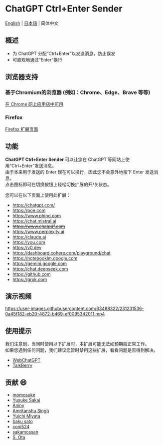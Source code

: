 # ChatGPT Ctrl+Enter Sender

[English](README.md) | [日本語](README_JA.md) | 简体中文

## 概述

* 为 ChatGPT 分配“Ctrl+Enter”以发送消息，防止误发
* 可直观地通过“Enter”换行

## 浏览器支持

### 基于Chromium的浏览器 (例如：Chrome、Edge、Brave 等等)
[在 Chrome 网上应用店中可用](https://chrome.google.com/webstore/detail/chatgpt-ctrl%20enter-sender/gbncgdhklmnckojlibfhdadpfbcdbnch)

### Firefox
[Firefox 扩展页面](https://github.com/masachika-kamada/ChatGPT-Ctrl-Enter-Sender/tree/firefox)

## 功能

**ChatGPT Ctrl+Enter Sender** 可以让您在 ChatGPT 等网站上使用“Ctrl+Enter”发送消息。<br>
由于本来用于发送的 Enter 现在可以换行，因此您不会意外地按下 Enter 发送消息。<br>
点击图标即可在切换按钮上轻松切换扩展的开/关状态。

您可以在以下页面上使用此扩展：

* <https://chatgpt.com/>
* <https://poe.com>
* <https://www.phind.com>
* <https://chat.mistral.ai>
* ~~<https://www.chatpdf.com>~~
* <https://www.perplexity.ai>
* <https://claude.ai>
* <https://you.com>
* <https://v0.dev>
* <https://dashboard.cohere.com/playground/chat>
* <https://notebooklm.google.com>
* <https://gemini.google.com>
* <https://chat.deepseek.com>
* <https://github.com>
* <https://grok.com>

## 演示视频

<https://user-images.githubusercontent.com/63488322/231231536-0a45f182-eb20-4872-b469-ef0095342011.mp4>

## 使用提示

我们注意到，当同时使用以下扩展时，本扩展可能无法如预期般正常工作。<br>
如果您遇到任何问题，我们建议您暂时禁用这些扩展，看看问题是否得到解决。

* [WebChatGPT](https://chrome.google.com/webstore/detail/webchatgpt-chatgpt-with-i/lpfemeioodjbpieminkklglpmhlngfcn)
* [TalkBerry](https://chrome.google.com/webstore/detail/talkberry-talk-to-chatgpt/facjhgcdnbfghhbnmfjgkncnbimfdakb)

## 贡献 :smile:

* [momosuke](https://github.com/ry0y4n)
* [Yusuke Sakai](https://github.com/ore88ore)
* [Aniny](https://github.com/Aniny21)
* [Amritanshu Singh](https://github.com/Amritanshu1912)
* [Yuichi Miyata](https://github.com/Juris710)
* [baku sato](https://github.com/sahksas)
* [coni524](https://github.com/coni524)
* [sakamossan](https://github.com/sakamossan)
* [S. Ota](https://github.com/susumuota)
